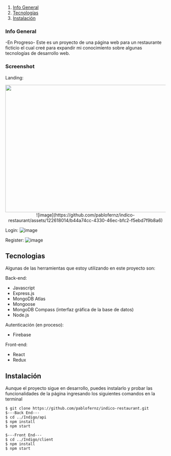 1. [Info General](#Info-General)
2. [Tecnologías](#tecnologias)
3. [Instalación](#Instalación)
   
### Info General
-En Progreso-
Este es un proyecto de una página web para un restaurante ficticio el cual creé para expandir mi conocimiento sobre algunas tecnologías de desarrollo web.

### Screenshot
Landing:
<p align= "center">
<img src="https://github.com/pablofernz/indico-restaurant/assets/122618014/7277e3ab-10aa-4fc8-8c0b-067897566b52" width="800" height="400" />
![image](https://github.com/pablofernz/indico-restaurant/assets/122618014/b44a74cc-4330-46ec-bfc2-f5ebd7f9b8a6)

Login:
![image](https://github.com/pablofernz/indico-restaurant/assets/122618014/886c8493-0a8a-428d-91a3-58862dc2394f)

Register:
![image](https://github.com/pablofernz/indico-restaurant/assets/122618014/62b2320f-559b-46e1-b533-421924eb6d13)

## Tecnologias
Algunas de las herramientas que estoy utilizando en este proyecto son:

Back-end:
* Javascript
* Express.js
* MongoDB Atlas
* Mongoose
* MongoDB Compass (interfaz gráfica de la base de datos)
* Node.js

Autenticación (en proceso):
* Firebase

Front-end:
* React
* Redux
  
## Instalación
Aunque el proyecto sigue en desarrollo, puedes instalarlo y probar las funcionalidades de la página ingresando los siguientes comandos en la terminal
```
$ git clone https://github.com/pablofernz/indico-restaurant.git
$---Back End---
$ cd ../Indigo/api
$ npm install
$ npm start

$---Front End---
$ cd ../Indigo/client
$ npm install
$ npm start
```
